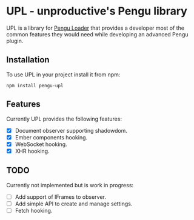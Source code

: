 # UPL - unproductive's Pengu library
UPL is a library for [Pengu Loader](https://pengu.lol/) that provides a developer most of the common features they would need while developing an advanced Pengu plugin.

## Installation
To use UPL in your project install it from npm:
```
npm install pengu-upl
```

## Features
Currently UPL provides the following features:
- [X] Document observer supporting shadowdom.
- [X] Ember components hooking.
- [X] WebSocket hooking.
- [X] XHR hooking.

## TODO
Currently not implemented but is work in progress:
- [ ] Add support of IFrames to observer.
- [ ] Add simple API to create and manage settings.
- [ ] Fetch hooking.
